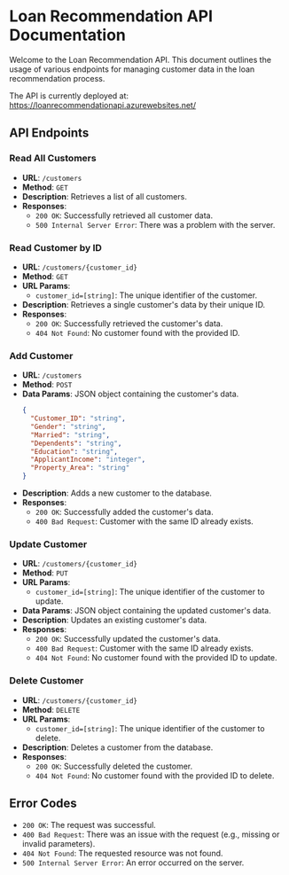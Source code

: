 # Loan Recommendation API Documentation

Welcome to the Loan Recommendation API. This document outlines the usage of various endpoints for managing customer data in the loan recommendation process.

The API is currently deployed at: https://loanrecommendationapi.azurewebsites.net/

## API Endpoints

### Read All Customers

- **URL**: `/customers`
- **Method**: `GET`
- **Description**: Retrieves a list of all customers.
- **Responses**:
  - `200 OK`: Successfully retrieved all customer data.
  - `500 Internal Server Error`: There was a problem with the server.

### Read Customer by ID

- **URL**: `/customers/{customer_id}`
- **Method**: `GET`
- **URL Params**: 
  - `customer_id=[string]`: The unique identifier of the customer.
- **Description**: Retrieves a single customer's data by their unique ID.
- **Responses**:
  - `200 OK`: Successfully retrieved the customer's data.
  - `404 Not Found`: No customer found with the provided ID.

### Add Customer

- **URL**: `/customers`
- **Method**: `POST`
- **Data Params**: JSON object containing the customer's data.
  ```json
  {
    "Customer_ID": "string",
    "Gender": "string",
    "Married": "string",
    "Dependents": "string",
    "Education": "string",
    "ApplicantIncome": "integer",
    "Property_Area": "string"
  }

- **Description**: Adds a new customer to the database.
- **Responses**:
  - `200 OK`: Successfully added the customer's data.
  - `400 Bad Request`: Customer with the same ID already exists.

### Update Customer

- **URL**: `/customers/{customer_id}`
- **Method**: `PUT`
- **URL Params**:
  - `customer_id=[string]`: The unique identifier of the customer to update.
- **Data Params**: JSON object containing the updated customer's data.
- **Description**: Updates an existing customer's data.
- **Responses**:
  - `200 OK`: Successfully updated the customer's data.
  - `400 Bad Request`: Customer with the same ID already exists.
  - `404 Not Found`: No customer found with the provided ID to update.

### Delete Customer

- **URL**: `/customers/{customer_id}`
- **Method**: `DELETE`
- **URL Params**:
  - `customer_id=[string]`: The unique identifier of the customer to delete.
- **Description**: Deletes a customer from the database.
- **Responses**:
  - `200 OK`: Successfully deleted the customer.
  - `404 Not Found`: No customer found with the provided ID to delete.

## Error Codes

- `200 OK`: The request was successful.
- `400 Bad Request`: There was an issue with the request (e.g., missing or invalid parameters).
- `404 Not Found`: The requested resource was not found.
- `500 Internal Server Error`: An error occurred on the server.